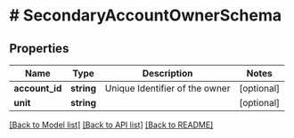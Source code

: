 # # SecondaryAccountOwnerSchema

## Properties

Name | Type | Description | Notes
------------ | ------------- | ------------- | -------------
**account_id** | **string** | Unique Identifier of the owner | [optional]
**unit** | **string** |  | [optional]

[[Back to Model list]](../../README.md#models) [[Back to API list]](../../README.md#endpoints) [[Back to README]](../../README.md)
